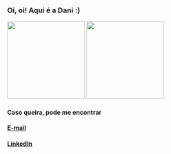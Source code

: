 <h3>Oi, oi! Aqui é a Dani :)</h3>


<div>
  <img height="180em" src="https://github-readme-stats.vercel.app/api?username=DanieleKaroline&show_icons=true&theme=tokyonight&include_all_commits=true&count_private=true"/>
  <img height="180em" src="https://github-readme-stats.vercel.app/api/top-langs/?username=DanieleKaroline&layout=compact&langs_count=7&theme=tokyonight"/>
</div>

<h4>Caso queira, pode me encontrar</h4>
<h4><a href="mailto:carvalho.danielekr@gmail.com" target="_blanc">E-mail</a></h4>
<h4><a href="https://www.linkedin.com/in/daniele-karoline-carvalho-rosa-8a89a61b0/" target="_blanc"> LinkedIn</a></h4>
<br><br><br>
